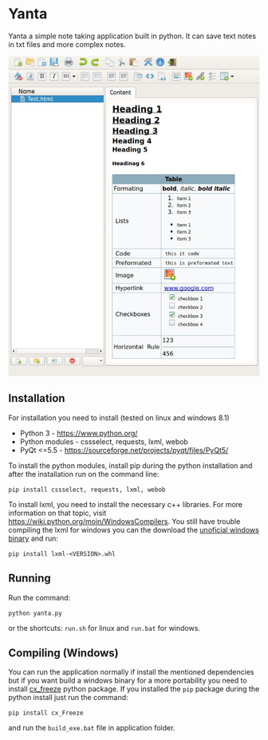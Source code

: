 # Yanta

Yanta a simple note taking application built in python. It can save text notes in txt files and more complex notes.

![Screenshot 1](screenshot1.jpg)

## Installation

For installation you need to install (tested on linux and windows 8.1)

* Python 3 - https://www.python.org/
* Python modules - cssselect, requests, lxml, webob
* PyQt <=5.5 - https://sourceforge.net/projects/pyqt/files/PyQt5/

To install the python modules, install pip during the python installation and after the installation run on the command line:

    pip install cssselect, requests, lxml, webob

To install lxml, you need to install the necessary c++ libraries. For more information on that topic, visit https://wiki.python.org/moin/WindowsCompilers. 
You still have trouble compiling the lxml for windows you can the download the [unoficial windows binary](http://www.lfd.uci.edu/~gohlke/pythonlibs/#lxml) and run:

    pip install lxml-<VERSION>.whl

## Running

Run the command: 

	python yanta.py

or the shortcuts: `run.sh` for linux and `run.bat` for windows.

## Compiling (Windows)

You can run the application normally if install the mentioned dependencies but if you want build a windows binary for a more portability you need to install [cx_freeze](http://cx-freeze.sourceforge.net/) python package. If you installed the `pip` package during the python install just run the command:

	pip install cx_Freeze

and run the `build_exe.bat` file in application folder.
